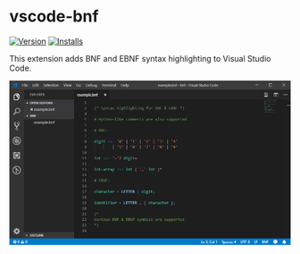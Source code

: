
# vscode-bnf
[![Version](https://vsmarketplacebadge.apphb.com/version/Vallentin.vscode-bnf.svg)](https://marketplace.visualstudio.com/items?itemName=Vallentin.vscode-bnf)
[![Installs](https://vsmarketplacebadge.apphb.com/installs/Vallentin.vscode-bnf.svg)](https://marketplace.visualstudio.com/items?itemName=Vallentin.vscode-bnf)

This extension adds BNF and EBNF syntax highlighting to Visual Studio Code.

![Syntax Highlighting](screenshot.png)
